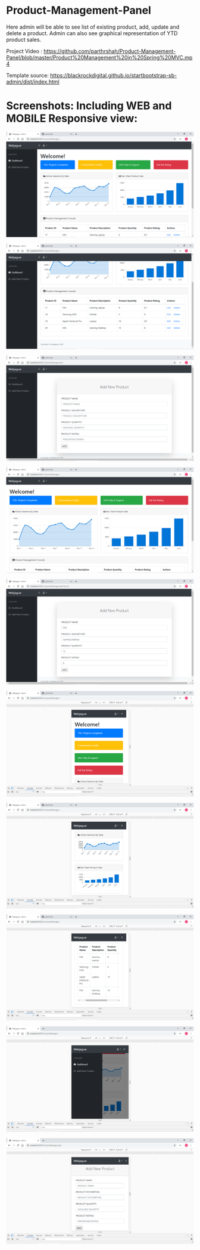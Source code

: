 # Product-Management-Panel
Here admin will be able to see list of existing product, add, update and delete a product. Admin can also see graphical representation of YTD product sales.

Project Video : https://github.com/parthrshah/Product-Management-Panel/blob/master/Product%20Management%20in%20Spring%20MVC.mp4

Template source: https://blackrockdigital.github.io/startbootstrap-sb-admin/dist/index.html

# Screenshots: Including WEB and MOBILE Responsive view:

![](https://github.com/parthrshah/Product-Management-Panel/blob/master/Screenshot%20(72).png)



![](https://github.com/parthrshah/Product-Management-Panel/blob/master/Screenshot%20(73).png)



![](https://github.com/parthrshah/Product-Management-Panel/blob/master/Screenshot%20(74).png)


![](https://github.com/parthrshah/Product-Management-Panel/blob/master/Screenshot%20(75).png)



![](https://github.com/parthrshah/Product-Management-Panel/blob/master/Screenshot%20(76).png)



![](https://github.com/parthrshah/Product-Management-Panel/blob/master/Screenshot%20(77).png)



![](https://github.com/parthrshah/Product-Management-Panel/blob/master/Screenshot%20(84).png)



![](https://github.com/parthrshah/Product-Management-Panel/blob/master/Screenshot%20(85).png)


![](https://github.com/parthrshah/Product-Management-Panel/blob/master/Screenshot%20(87).png)


![](https://github.com/parthrshah/Product-Management-Panel/blob/master/Screenshot%20(88).png)
